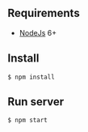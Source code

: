 Requirements
------------

* [NodeJs](https://nodejs.org/) 6+


Install
-------

    $ npm install

Run server
----------

    $ npm start



